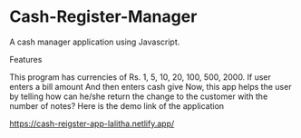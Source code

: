 # Cash-Register-Manager
A cash manager application using  Javascript.

Features

 This program has currencies of Rs. 1, 5, 10, 20, 100, 500, 2000.
 If user enters a bill amount 
And then enters cash give
Now, this app helps the user by telling how can he/she return the change to the customer with the number of notes?
Here is the demo link of the application

https://cash-reigster-app-lalitha.netlify.app/
